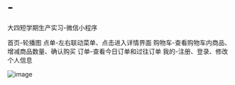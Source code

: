 # -
大四短学期生产实习-微信小程序

首页-轮播图
点单-左右联动菜单、点击进入详情界面
购物车-查看购物车内商品、增减商品数量、确认购买
订单-查看今日订单和过往订单
我的-注册、登录、修改个人信息

![image](https://github.com/AcolyteVerd/Wechat-miniprogram-Milktea-Shop/blob/master/GIF.gif)
